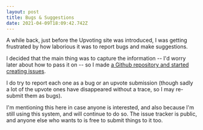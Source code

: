 ```yaml
---
layout: post
title: Bugs & Suggestions
date: 2021-04-09T18:09:42.742Z
---
```

A while back, just before the Upvoting site was introduced, I was getting frustrated by how laborious it was to report bugs and make suggestions.

I decided that the main thing was to capture the information -- I'd worry later about how to pass it on -- so I made [a Github repository and started creating issues](https://github.com/samedicorp/dualuniverse-feedback/issues).

I do try to report each one as a bug or an upvote submission (though sadly a lot of the upvote ones have disappeared without a trace, so I may re-submit them as bugs).

I'm mentioning this here in case anyone is interested, and also because I'm still using this system, and will continue to do so. The issue tracker is public, and anyone else who wants to is free to submit things to it too.

